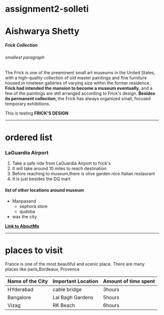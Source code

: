 # assignment2-solleti
# Aishwarya Shetty
##### Frick Collection
###### smallest paragraph
The Frick is one of the preeminent small art museums in the United States, with a high-quality collection of old master paintings and fine furniture housed in nineteen galleries of varying size within the former residence. **Frick had intended the mansion to become a museum eventually**, and a few of the paintings are still arranged according to Frick's design. **Besides its permanent collection**, the Frick has always organized small, focused temporary exhibitions.

 This is testing __FRICK'S DESIGN__

 ***
 # ordered list
 ### LaGuardia Airport
 1. Take a safe ride from LaGuardia Airport to frick's
 2. It will take around 10 miles to reach destination
 3. Before reaching to museum,there is olive garden nice Italian restaurant 
 4. It is just besides the DQ mart

#### list of other locations around museum
 * Manpasand
    * sephora store
    * qudoba
 * wax the city

 **[Link to AboutMe](AboutMe.md)**
 
 ----
 # places to visit
  
France is one of the most beautiful and scenic place. There are many places like paris,Bordeaux, Provence

| Name of the City | Important Location | Amount of time spent |
--- | --- | ---|
| HYderabad | cable bridge | 3hours |
|Bangalore | Lal Bagh Gardens | 5hours |
| Vizag | RK Beach | 6hours |